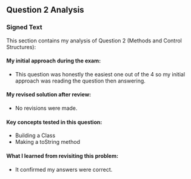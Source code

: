 ## Question 2 Analysis
### Signed Text

This section contains my analysis of Question 2 (Methods and Control Structures):

#### My initial approach during the exam:
- This question was honestly the easiest one out of the 4 so my initial approach was reading the question then answering.
  
#### My revised solution after review:
- No revisions were made.
  
#### Key concepts tested in this question:
- Building a Class
- Making a toString method
  
#### What I learned from revisiting this problem:
- It confirmed my answers were correct.
